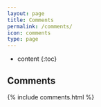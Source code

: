 ```yaml
---
layout: page
title: Comments
permalink: /comments/
icon: comments 
type: page
---
```


* content
{:toc}

## Comments

{% include comments.html %}
